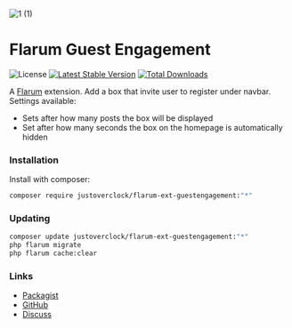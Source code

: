 ![1 (1)](https://user-images.githubusercontent.com/79002016/115963250-d8cf5380-a51e-11eb-9da3-98005a081b4d.png)


# Flarum Guest Engagement

![License](https://img.shields.io/badge/license-MIT-blue.svg) [![Latest Stable Version](https://img.shields.io/packagist/v/justoverclock/flarum-ext-guestengagement.svg)](https://packagist.org/packages/justoverclock/flarum-ext-guestengagement) [![Total Downloads](https://img.shields.io/packagist/dt/justoverclock/flarum-ext-guestengagement.svg)](https://packagist.org/packages/justoverclock/flarum-ext-guestengagement)

A [Flarum](http://flarum.org) extension. Add a box that invite user to register under navbar.
Settings available:

 - Sets after how many posts the box will be displayed
 - Set after how many seconds the box on the homepage is automatically hidden

### Installation

Install with composer:

```sh
composer require justoverclock/flarum-ext-guestengagement:"*"
```

### Updating

```sh
composer update justoverclock/flarum-ext-guestengagement:"*"
php flarum migrate
php flarum cache:clear
```

### Links

- [Packagist](https://packagist.org/packages/justoverclock/flarum-ext-guestengagement)
- [GitHub](https://github.com/justoverclock/flarum-ext-guestengagement)
- [Discuss](https://discuss.flarum.org/d/PUT_DISCUSS_SLUG_HERE)
